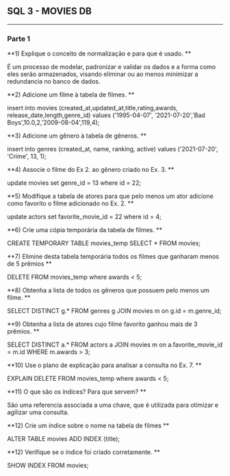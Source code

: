 ## SQL 3 - MOVIES DB

---

### Parte 1

**1) Explique o conceito de normalização e para que é usado. **

É um processo de modelar, padronizar e validar os dados e a forma como eles serão armazenados, visando eliminar ou ao menos minimizar a redundancia no banco de dados.

**2) Adicione um filme à tabela de filmes. **

insert into movies (created_at,updated_at,title,rating,awards,
release_date,length,genre_id) 
values ('1995-04-07', '2021-07-20','Bad Boys',10.0,2,'2009-08-04',119,4); 

**3) Adicione um gênero à tabela de gêneros. **

insert into genres (created_at, name, ranking, active) 
values ('2021-07-20', 'Crime', 13, 1);

**4) Associe o filme do Ex 2. ao gênero criado no Ex. 3. **

update movies set genre_id = 13 where id = 22;

**5) Modifique a tabela de atores para que pelo menos um ator adicione como favorito o filme adicionado no Ex. 2. **

update actors set favorite_movie_id = 22 where id = 4;

**6) Crie uma cópia temporária da tabela de filmes. **

CREATE TEMPORARY TABLE movies_temp 
SELECT * FROM movies;

**7) Elimine desta tabela temporária todos os filmes que ganharam menos de 5 prêmios **

DELETE FROM movies_temp where awards < 5;

**8) Obtenha a lista de todos os gêneros que possuem pelo menos um filme. **

SELECT DISTINCT g.* FROM genres g JOIN movies m on g.id = m.genre_id;

**9) Obtenha a lista de atores cujo filme favorito ganhou mais de 3 prêmios. **

SELECT DISTINCT a.* FROM actors a 
JOIN movies m 
on a.favorite_movie_id = m.id 
WHERE m.awards > 3;

**10) Use o plano de explicação para analisar a consulta no Ex. 7. **

EXPLAIN DELETE FROM movies_temp where awards < 5;

**11) O que são os índices? Para que servem? **

São uma referencia associada a uma chave, que é utilizada para otimizar e agilizar uma consulta.

**12) Crie um índice sobre o nome na tabela de filmes **

ALTER TABLE movies ADD INDEX (title);

**12) Verifique se o índice foi criado corretamente. **

SHOW INDEX FROM movies;

